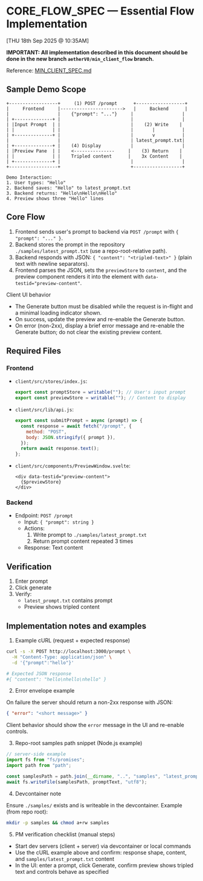 # CORE_FLOW_SPEC — Essential Flow Implementation

[THU 18th Sep 2025 @ 10:35AM]

**IMPORTANT: All implementation described in this document should be done in the new branch `aetherV0/min_client_flow` branch.**

Reference: [MIN_CLIENT_SPEC.md](MIN_CLIENT_SPEC.md)

## Sample Demo Scope

```
+------------------+     (1) POST /prompt      +------------------+
|     Frontend     |----------------------->   |     Backend      |
|                  |    {"prompt": "..."}     |                  |
| +--------------+ |                          |                  |
| |Input Prompt  | |                          |    (2) Write    |
| |              | |                          |       |          |
| +--------------+ |                          |       v          |
|                  |                          | latest_prompt.txt|
| +--------------+ |    (4) Display           |                  |
| |Preview Pane  | |    <---------------     |    (3) Return    |
| |              | |    Tripled content      |    3x Content    |
| +--------------+ |                          |                  |
+------------------+                          +------------------+

Demo Interaction:
1. User types: "Hello"
2. Backend saves: "Hello" to latest_prompt.txt
3. Backend returns: "Hello\nHello\nHello"
4. Preview shows three "Hello" lines
```

## Core Flow

1. Frontend sends user's prompt to backend via `POST /prompt` with `{ "prompt": "..." }`.
2. Backend stores the prompt in the repository `./samples/latest_prompt.txt` (use a repo-root-relative path).
3. Backend responds with JSON: `{ "content": "<tripled-text>" }` (plain text with newline separators).
4. Frontend parses the JSON, sets the `previewStore` to `content`, and the preview component renders it into the element with `data-testid="preview-content"`.

Client UI behavior

- The Generate button must be disabled while the request is in-flight and a minimal loading indicator shown.
- On success, update the preview and re-enable the Generate button.
- On error (non-2xx), display a brief error message and re-enable the Generate button; do not clear the existing preview content.

## Required Files

### Frontend

- `client/src/stores/index.js`:

  ```js
  export const promptStore = writable(""); // User's input prompt
  export const previewStore = writable(""); // Content to display
  ```

- `client/src/lib/api.js`:

  ```js
  export const submitPrompt = async (prompt) => {
    const response = await fetch("/prompt", {
      method: "POST",
      body: JSON.stringify({ prompt }),
    });
    return await response.text();
  };
  ```

- `client/src/components/PreviewWindow.svelte`:
  ```svelte
  <div data-testid="preview-content">
    {$previewStore}
  </div>
  ```

### Backend

- Endpoint: `POST /prompt`
  - Input: `{ "prompt": string }`
  - Actions:
    1. Write prompt to `./samples/latest_prompt.txt`
    2. Return prompt content repeated 3 times
  - Response: Text content

## Verification

1. Enter prompt
2. Click generate
3. Verify:
   - `latest_prompt.txt` contains prompt
   - Preview shows tripled content

## Implementation notes and examples

1. Example cURL (request + expected response)

```bash
curl -s -X POST http://localhost:3000/prompt \
  -H "Content-Type: application/json" \
  -d '{"prompt":"hello"}'

# Expected JSON response
#{ "content": "hello\nhello\nhello" }
```

2. Error envelope example

On failure the server should return a non-2xx response with JSON:

```json
{ "error": "<short message>" }
```

Client behavior should show the `error` message in the UI and re-enable controls.

3. Repo-root samples path snippet (Node.js example)

```js
// server-side example
import fs from "fs/promises";
import path from "path";

const samplesPath = path.join(__dirname, "..", "samples", "latest_prompt.txt");
await fs.writeFile(samplesPath, promptText, "utf8");
```

4. Devcontainer note

Ensure `./samples/` exists and is writeable in the devcontainer. Example (from repo root):

```bash
mkdir -p samples && chmod a+rw samples
```

5. PM verification checklist (manual steps)

- Start dev servers (client + server) via devcontainer or local commands
- Use the cURL example above and confirm: response shape, content, and `samples/latest_prompt.txt` content
- In the UI: enter a prompt, click Generate, confirm preview shows tripled text and controls behave as specified
